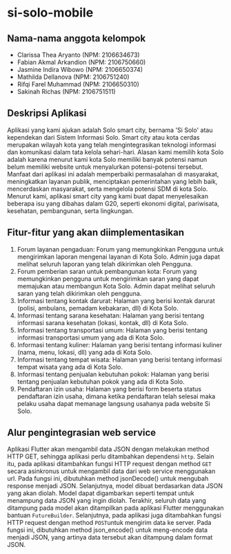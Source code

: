 # si-solo-mobile

## Nama-nama anggota kelompok
- Clarissa Thea Aryanto (NPM: 2106634673)
- Fabian Akmal Arkandion (NPM: 2106750660)
- Jasmine Indira Wibowo (NPM: 2106650374)
- Mathilda Dellanova (NPM: 2106751240)
- Rifqi Farel Muhammad (NPM: 2106650310)
- Sakinah Richas (NPM: 2106751511)

## Deskripsi Aplikasi
Aplikasi yang kami ajukan adalah Solo smart city, bernama 'Si Solo' atau kependekan dari Sistem Informasi Solo. Smart city atau kota cerdas merupakan wilayah kota yang telah mengintegrasikan teknologi informasi dan komunikasi dalam tata kelola sehari-hari. Alasan kami memilih kota Solo adalah karena menurut kami kota Solo memiliki banyak potensi namun belum memiliki website untuk menyalurkan potensi-potensi tersebut. Manfaat dari aplikasi ini adalah memperbaiki permasalahan di masyarakat, meningkatkan layanan publik, menciptakan pemerintahan yang lebih baik, mencerdaskan masyarakat, serta mengelola potensi SDM di kota Solo. Menurut kami, aplikasi smart city yang kami buat dapat menyelesaikan beberapa isu yang dibahas dalam G20, seperti ekonomi digital, pariwisata, kesehatan, pembangunan, serta lingkungan.

## Fitur-fitur yang akan diimplementasikan
1. Forum layanan pengaduan: Forum yang memungkinkan Pengguna untuk mengirimkan laporan mengenai layanan di Kota Solo. Admin juga dapat melihat seluruh laporan yang telah dikirimkan oleh Pengguna.
2. Forum pemberian saran untuk pembangunan kota: Forum yang memungkinkan pengguna untuk mengirimkan saran yang dapat memajukan atau membangun Kota Solo. Admin dapat melihat seluruh saran yang telah dikirimkan oleh pengguna.
3. Informasi tentang kontak darurat: Halaman yang berisi kontak darurat (polisi, ambulans, pemadam kebakaran, dll) di Kota Solo.
4. Informasi tentang sarana kesehatan: Halaman yang berisi tentang informasi sarana kesehatan (lokasi, kontak, dll) di Kota Solo.
5. Informasi tentang transportasi umum: Halaman yang berisi tentang informasi transportasi umum yang ada di Kota Solo.
6. Informasi tentang kuliner: Halaman yang berisi tentang informasi kuliner (nama, menu, lokasi, dll) yang ada di Kota Solo.
7. Informasi tentang tempat wisata: Halaman yang berisi tentang informasi tempat wisata yang ada di Kota Solo.
8. Informasi tentang penjualan kebutuhan pokok: Halaman yang berisi tentang penjualan kebutuhan pokok yang ada di Kota Solo.
9. Pendaftaran izin usaha: Halaman yang berisi form beserta status pendaftaran izin usaha, dimana ketika pendaftaran telah selesai maka pelaku usaha dapat memanage langsung usahanya pada website Si Solo.

## Alur pengintegrasian web service
Aplikasi Flutter akan mengambil data JSON dengan melakukan method HTTP GET, sehingga aplikasi perlu ditambahkan dependensi `http`. Selain itu, pada aplikasi ditambahkan fungsi HTTP request dengan method `GET` secara asinkronus untuk mengambil data dari web service menggunakan url. Pada fungsi ini, dibutuhkan method jsonDecode() untuk mengubah response menjadi JSON. Selanjutnya, model dibuat berdasarkan data JSON yang akan diolah. Model dapat digambarkan seperti tempat untuk menampung data JSON yang ingin diolah. Terakhir, seluruh data yang ditampung pada model akan ditampilkan pada aplikasi Flutter menggunakan bantuan `FutureBuilder`.
Selanjutnya, pada aplikasi juga ditambahkan fungsi HTTP request dengan method `POST`untuk mengirim data ke server. Pada fungsi ini, dibutuhkan method json_encode() untuk meng-encode data menjadi JSON, yang artinya data tersebut akan ditampung dalam format JSON.
